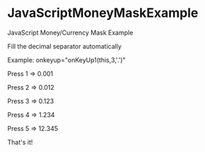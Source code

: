 # JavaScriptMoneyMaskExample
JavaScript Money/Currency Mask Example


Fill the decimal separator automatically

Example: onkeyup="onKeyUp1(this,3,'.')"

Press 1 => 0.001

Press 2 => 0.012

Press 3 => 0.123

Press 4 => 1.234

Press 5 => 12.345

That's it!
